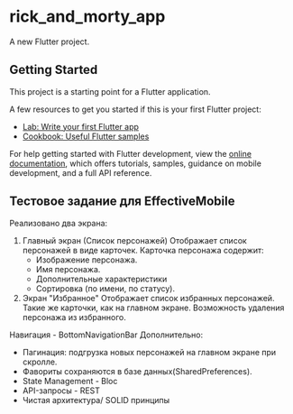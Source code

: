 # rick_and_morty_app

A new Flutter project.

## Getting Started

This project is a starting point for a Flutter application.

A few resources to get you started if this is your first Flutter project:

- [Lab: Write your first Flutter app](https://docs.flutter.dev/get-started/codelab)
- [Cookbook: Useful Flutter samples](https://docs.flutter.dev/cookbook)

For help getting started with Flutter development, view the
[online documentation](https://docs.flutter.dev/), which offers tutorials,
samples, guidance on mobile development, and a full API reference.

## Тестовое задание для EffectiveMobile

Реализовано два экрана:

1. Главный экран (Список персонажей)
    Отображает список персонажей в виде карточек.
    Карточка персонажа содержит:
    - Изображение персонажа.
    - Имя персонажа.
    - Дополнительные характеристики
    - Сортировка (по имени, по статусу).
2. Экран "Избранное"
    Отображает список избранных персонажей.
    Такие же карточки, как на главном экране.
    Возможность удаления персонажа из избранного.

Навигация - BottomNavigationBar
Дополнительно: 
 - Пагинация: подгрузка новых персонажей на главном экране при скролле.
 - Фавориты сохраняются в базе данных(SharedPreferences).
 - State Management - Bloc
 - API-запросы - REST
 - Чистая архитектура/ SOLID принципы
